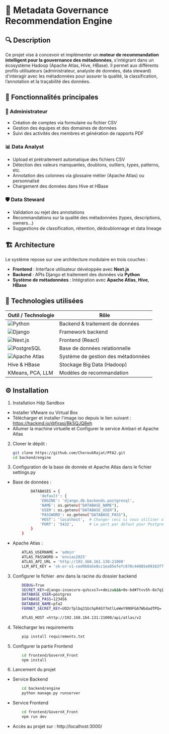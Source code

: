 # 🧠 Metadata Governance Recommendation Engine

## 🔍 Description

Ce projet vise à concevoir et implémenter un **moteur de recommandation intelligent pour la gouvernance des métadonnées**, s’intégrant dans un écosystème Hadoop (Apache Atlas, Hive, HBase). Il permet aux différents profils utilisateurs (administrateur, analyste de données, data steward) d'interagir avec les métadonnées pour assurer la qualité, la classification, l’annotation et la traçabilité des données.

## 📌 Fonctionnalités principales

### 👤 Administrateur
- Création de comptes via formulaire ou fichier CSV
- Gestion des équipes et des domaines de données
- Suivi des activités des membres et génération de rapports PDF

### 📊 Data Analyst
- Upload et prétraitement automatique des fichiers CSV
- Détection des valeurs manquantes, doublons, outliers, types, patterns, etc.
- Annotation des colonnes via glossaire métier (Apache Atlas) ou personnalisé
- Chargement des données dans Hive et HBase

### 🛡️ Data Steward
- Validation ou rejet des annotations
- Recommandations sur la qualité des métadonnées (types, descriptions, owners…)
- Suggestions de classification, rétention, dédoublonnage et data lineage

## 🏗️ Architecture

Le système repose sur une architecture modulaire en trois couches :
- **Frontend** : Interface utilisateur développée avec **Next.js**
- **Backend** : APIs Django et traitement des données via **Python**
- **Système de métadonnées** : Intégration avec **Apache Atlas**, **Hive**, **HBase**

## 🧰 Technologies utilisées

| Outil / Technologie | Rôle |
|---------------------|------|
| ![Python](https://img.shields.io/badge/-Python-3776AB?logo=python&logoColor=white) | Backend & traitement de données |
| ![Django](https://img.shields.io/badge/-Django-092E20?logo=django&logoColor=white) | Framework backend |
| ![Next.js](https://img.shields.io/badge/-Next.js-000000?logo=next.js&logoColor=white) | Frontend (React) |
| ![PostgreSQL](https://img.shields.io/badge/-PostgreSQL-336791?logo=postgresql&logoColor=white) | Base de données relationnelle |
| ![Apache Atlas](https://img.shields.io/badge/-Apache%20Atlas-F17C00?logo=apache&logoColor=white) | Système de gestion des métadonnées |
| Hive & HBase | Stockage Big Data (Hadoop) |
| KMeans, PCA, LLM | Modèles de recommandation |

## ⚙️ Installation

1. Installation Hdp Sandbox

- Installer VMware ou Virtual Box
- Télécharger et installer l'image iso depuis le lien suivant :
    https://hackmd.io/@firasj/BkSQJQ8eh
- Allumer la machine virtuelle et Configurer le service Ambari et Apache Atlas

2. Cloner le dépôt :
   ```bash
   git clone https://github.com/ChoroukRajat/PFA2.git
   cd backend/engine
   ```

3. Configuration de la base de donnée et Apache Atlas dans le fichier settings.py
- Base de données :
    ```bash
            DATABASES = {
                'default': {
                'ENGINE': 'django.db.backends.postgresql',
                'NAME': os.getenv("DATABASE_NAME"),
                'USER': os.getenv("DATABASE_USER"),
                'PASSWORD': os.getenv("DATABASE_PASS"),
                'HOST': 'localhost',  # Changer ceci si vous utiliser un autre serveur
                'PORT': '5432',       # Le port par défaut pour PostgreSQL
            }
        }
   ```
- Apache Atlas :
    ```bash
        ATLAS_USERNAME = 'admin'
        ATLAS_PASSWORD = 'ensias2025'
        ATLAS_API_URL = 'http://192.168.161.130:21000'
        LLM_API_KEY = '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'

    ```


3. Configurer le fichier .env dans la racine du dossier backend
    ```bash
        DEBUG=True
        SECRET_KEY=django-insecure-qu%cxs7=+dmizu&$&+0o-bd#7tvv5h-8o7q1)^av8hum!fczf!
        DATABASE_USER=postgres
        DATABASE_PASS=123456
        DATABASE_NAME=pfa2
        FERNET_SECRET_KEY=UO2r7plbq31UchpR4GY7mtlLeWeY9N9FGA7WbdadTPQ=

        ATLAS_HOST =http://192.168.164.131:21000/api/atlas/v2

   ```
4. Télécharger les requirements
    ```bash
        pip install requirements.txt
    ```
5. Configurer la partie Frontend
    ```bash
        cd frontend/GovernX_Front
        npm install
    ```
6. Lancement du projet 
- Service Backend
    ```bash
        cd backend/engine
        python manage.py runserver
    ```
- Service Frontend
    ```bash
        cd frontend/GovernX_Front
        npm run dev
    ```
- Accès au projet sur : http://localhost:3000/ 
